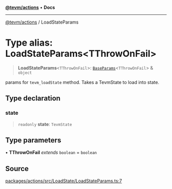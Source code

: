 [**@tevm/actions**](../README.md) • **Docs**

***

[@tevm/actions](../globals.md) / LoadStateParams

# Type alias: LoadStateParams\<TThrowOnFail\>

> **LoadStateParams**\<`TThrowOnFail`\>: [`BaseParams`](BaseParams.md)\<`TThrowOnFail`\> & `object`

params for `tevm_loadState` method. Takes a TevmState to load into state.

## Type declaration

### state

> `readonly` **state**: `TevmState`

## Type parameters

• **TThrowOnFail** *extends* `boolean` = `boolean`

## Source

[packages/actions/src/LoadState/LoadStateParams.ts:7](https://github.com/evmts/tevm-monorepo/blob/main/packages/actions/src/LoadState/LoadStateParams.ts#L7)
